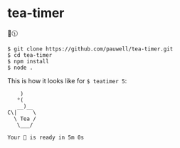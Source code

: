 # tea-timer

🍵🕦

```
$ git clone https://github.com/pauwell/tea-timer.git
$ cd tea-timer
$ npm install
$ node .
```

This is how it looks like for ```$ teatimer 5```:
```
    )
   °(
   __)__
C\|     \
  \ Tea /
   \___/

Your 🍵 is ready in 5m 0s
```